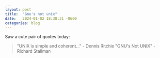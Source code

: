 ```yaml
---
layout: post
title:  "Gnu's not unix"
date:   2024-01-02 18:38:31 -0600
categories: blog
---
```


Saw a cute pair of quotes today:

> "UNIX is simple and coherent..." - Dennis Ritchie
> "GNU's Not UNIX" -  Richard Stallman
